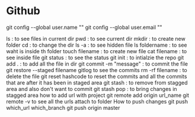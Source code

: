 # Github
git config --global user.name ""
git config --global user.email ""

ls : to see files in current dir
pwd : to see current dir
mkdir : to create new folder
cd : to change the dir
ls -a : to see hidden file
ls foldername : to see waht is inside th folder
touch filename : to create new file
cat filename : to see inside file
git status : to see the status
git init : to intialzie the repo
git add . : to add all the file in dir 
git commit -m "message" : to commit the file
git restore --staged filename
gitlog to see the commits 
rm -rf filename : to delete the file
git reset hashcode to reset the commits
and all the commits that are after it has been in staged area
git stash : to remove from stagged area and also don't want to commit
git stash pop : to bring changes in stagged area
how to add url with project
git remote add origin url_name
git remote -v to see all the urls attach to folder
How to push changes
git push which_url which_branch
git push origin master
